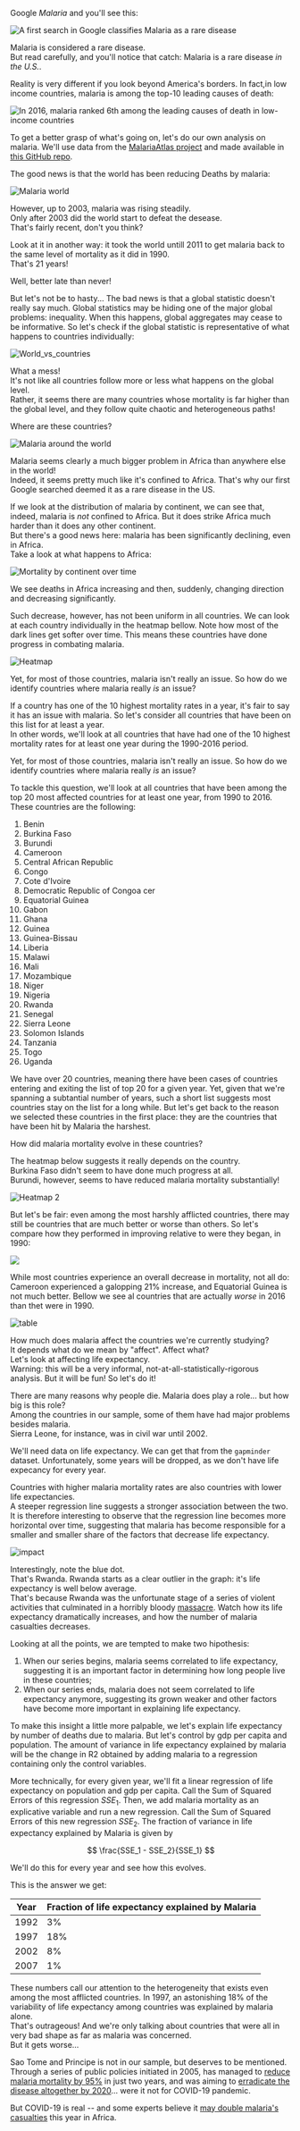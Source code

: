 
Google _Malaria_ and you'll see this:

![A first search in Google classifies Malaria as a rare disease](../assets/img/Malaria/Google_1st_search.png)

Malaria is considered a rare disease.   
But read carefully, and you'll notice that catch: Malaria is a rare disease _in the U.S._. 

Reality is very different if you look beyond America's borders. In fact,in low income countries, malaria is among the top-10 leading causes of death:

![In 2016, malaria ranked 6th among the leading causes of death in low-income countries](../assets/img/Malaria/diseases_ranking.png)

To get a better grasp of what's going on, let's do our own analysis on malaria. We'll use data from the [MalariaAtlas project](https://malariaatlas.org/) and made available in [this GitHub repo](https://github.com/rfordatascience/tidytuesday/tree/master/data/2018/2018-11-13). 

The good news is that the world has been reducing Deaths by malaria:

![Malaria world](../assets/img/Malaria/Mortality_world.PNG)

However, up to 2003, malaria was rising steadily.  
Only after 2003 did the world start to defeat the desease.  
That's fairly recent, don't you think?

Look at it in another way: it took the world untill 2011 to get malaria back to the same level of mortality as it did in 1990.  
That's 21 years!

Well, better late than never!  

But let's not be to hasty...
The bad news is that a global statistic doesn't really say much. 
Global statistics may be hiding one of the major global problems: inequality.
When this happens, global aggregates may cease to be informative.
So let's check if the global statistic is representative of what happens to countries individually:

![World_vs_countries](../assets/img/Malaria/Mortality_world_vs_countries.PNG)

What a mess!  
It's not like all countries follow more or less what happens on the global level.  
Rather, it seems there are many countries whose mortality is far higher than the global level, and they follow quite chaotic and heterogeneous paths! 

Where are these countries?

![Malaria around the world](../assets/img/Malaria/world_map.PNG)

Malaria seems clearly a much bigger problem in Africa than anywhere else in the world!  
Indeed, it seems pretty much like it's confined to Africa.
That's why our first Google searched deemed it as a rare disease in the US.

If we look at the distribution of malaria by continent, we can see that, indeed, malaria is *not* confined to Africa. 
But it does strike Africa much harder than it does any other continent.  
But there's a good news here: malaria has been significantly declining, even in Africa.  
Take a look at what happens to Africa:

![Mortality by continent over time](../assets/img/Malaria/mortality_by_continent_over_time.gif)

We see deaths in Africa increasing and then, suddenly, changing direction and decreasing significantly.

Such decrease, however, has not been uniform in all countries. We can look at each country individually in the heatmap bellow. Note how most of the dark lines get softer over time. This means these countries have done progress in combating malaria. 

![Heatmap](../assets/img/Malaria/heatmap.PNG)

Yet, for most of those countries, malaria isn't really an issue.
So how do we identify countries where malaria really *is* an issue?

If a country has one of the 10 highest mortality rates in a year, it's fair to say it has an issue with malaria.
So let's consider all countries that have been on this list for at least a year.  
In other words, we'll look at all countries that have had one of the 10 highest mortality rates for at least one year during the 1990-2016 period.




Yet, for most of those countries, malaria isn't really an issue.
So how do we identify countries where malaria really *is* an issue?

To tackle this question, we'll look at all countries that have been among the top 20 most affected countries for at least one year, from 1990 to 2016. These countries are the following:
1. Benin
2. Burkina Faso
3. Burundi
4. Cameroon
5. Central African Republic
6. Congo
7. Cote d'Ivoire
8. Democratic Republic of Congoa cer
9. Equatorial Guinea
10. Gabon
11. Ghana
12. Guinea
13. Guinea-Bissau
14. Liberia
15. Malawi
16. Mali
17. Mozambique
18. Niger
19. Nigeria
20. Rwanda
21. Senegal
22. Sierra Leone
23. Solomon Islands
24. Tanzania
25. Togo
26. Uganda

We have over 20 countries, meaning there have been cases of countries entering and exiting the list of top 20 for a given year. Yet, given that we're spanning a subtantial number of years, such a short list suggests most countries stay on the list for a long while. But let's get back to the reason we selected these countries in the first place: they are the countries that have been hit by Malaria the harshest.

How did malaria mortality evolve in these countries?

The heatmap below suggests it really depends on the country.  
Burkina Faso didn't seem to have done much progress at all.  
Burundi, however, seems to have reduced malaria mortality substantially!

![Heatmap 2](../assets/img/Malaria/Heatmap2.png)

But let's be fair: even among the most harshly afflicted countries, there may still be countries that are much better or worse than others. So let's compare how they performed in improving relative to were they began, in 1990:

![](../assets/img/Malaria/evolution_most_affected.PNG)

While most countries experience an overall decrease in mortality, not all do: Cameroon experienced a galopping 21% increase, and Equatorial Guinea is not much better. Bellow we see al countries that are actually _worse_ in 2016 than thet were in 1990.

![table](../assets/img/Malaria/table.PNG)

How much does malaria affect the countries we're currently studying?  
It depends what do we mean by "affect". Affect what?  
Let's look at affecting life expectancy.  
Warning: this will be a very informal, not-at-all-statistically-rigorous analysis. But it will be fun! So let's do it!

There are many reasons why people die. Malaria does play a role... but how big is this role?  
Among the countries in our sample, some of them have had major problems besides malaria.  
Sierra Leone, for instance, was in civil war until 2002. 

We'll need data on life expectancy. We can get that from the `gapminder` dataset. Unfortunately, some years will be dropped, as we don't have life expecancy for every year.

Countries with higher malaria mortality rates are also countries with lower life expectancies.  
A steeper regression line suggests a stronger association between the two.  
It is therefore interesting to observe that the regression line becomes more horizontal over time, suggesting that malaria has become responsible for a smaller and smaller share of the factors that decrease life expectancy.

![impact](../assets/img/Malaria/impact_of_Malaria.gif)

Interestingly, note the blue dot.  
That's Rwanda. 
Rwanda starts as a clear outlier in the graph: it's life expectancy is well below average.  
That's because Rwanda was the unfortunate stage of a series of violent activities that culminated in a horribly bloody [massacre](https://en.wikipedia.org/wiki/Rwandan_genocide). Watch how its life expectancy dramatically increases, and how the number of malaria casualties decreases. 

Looking at all the points, we are tempted to make two hipothesis:
1. When our series begins, malaria seems correlated to life expectancy, suggesting it is an important factor in determining how long people live in these countries;
2. When our series ends, malaria does not seem correlated to life expectancy anymore, suggesting its grown weaker and other factors have become more important in explaining life expectancy.

To make this insight a little more palpable, we let's explain life expectancy by number of deaths due to malaria. But let's control by gdp per capita and population. The amount of variance in life expectancy explained by malaria will be the change in R2 obtained by adding malaria to a regression containing only the control variables. 

More technically, for every given year, we'll fit a linear regression of life expectancy on population and gdp per capita. Call the Sum of Squared Errors of this regression $SSE_1$. Then, we add malaria mortality as an explicative variable and run a new regression. Call the Sum of Squared Errors of this new regression $SSE_2$. The fraction of variance in life expectancy explained by Malaria is given by

$$
\frac{SSE_1 - SSE_2}{SSE_1}
$$

We'll do this for every year and see how this evolves.

This is the answer we get:


Year| Fraction of life expectancy explained by Malaria |
----|-----------------------------|
1992| 3% |
1997| 18% |
2002|8% |
2007|1% |



These numbers call our attention to the heterogeneity that exists even among the most afflicted countries.
In 1997, an astonishing 18% of the variability of life expectancy among countries was explained by malaria alone.  
That's outrageous! And we're only talking about countries that were all in very bad shape as far as malaria was concerned.  
But it gets worse...

Sao Tome and Principe is not in our sample, but deserves to be mentioned. 
Through a series of public policies initiated in 2005, has managed to [reduce malaria mortality by 95%](https://www.researchgate.net/publication/23785356_Malaria_in_Sao_Tome_and_Principe_On_the_Brink_of_Elimination_after_Three_Years_of_Effective_Antimalarial_Measures) in just two years, and was aiming to [erradicate the disease altogether by 2020](http://www.shrinkingthemalariamap.org/elimination-progress/sao-tome-and-principe)... were it not for COVID-19 pandemic. 

But COVID-19 is real -- and some experts believe it [may double malaria's casualties](https://allafrica.com/stories/202008071020.html) this year in Africa. 
